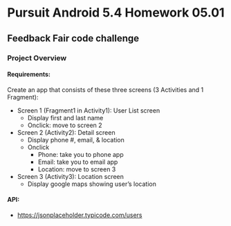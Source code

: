 # Pursuit Android 5.4 Homework 05.01

## Feedback Fair code challenge

### Project Overview

#### Requirements:
Create an app that consists of these three screens (3 Activities and 1 Fragment):
- Screen 1 (Fragment1 in Activity1): User List screen
    - Display first and last name 
    - Onclick: move to screen 2
- Screen 2 (Activity2): Detail screen
    - Display phone #, email, & location 
    - Onclick 
      - Phone: take you to phone app 
      - Email: take you to email app 
      - Location: move to screen 3
- Screen 3 (Activity3): Location screen
    - Display google maps showing user’s location

#### API:
- https://jsonplaceholder.typicode.com/users
